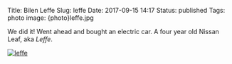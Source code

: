 Title: Bilen Leffe
Slug: leffe
Date: 2017-09-15 14:17
Status: published
Tags: photo
image: {photo}leffe.jpg

We did it! Went ahead and bought an electric car. A four year old Nissan Leaf, aka *Leffe*.

[![leffe]({photo}leffe.jpg "leffe")]({filename}/pic/leffe.jpg)
